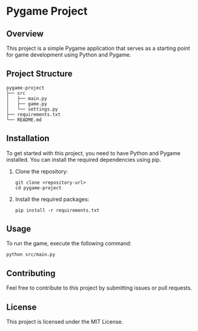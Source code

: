# Pygame Project

## Overview
This project is a simple Pygame application that serves as a starting point for game development using Python and Pygame.

## Project Structure
```
pygame-project
├── src
│   ├── main.py
│   ├── game.py
│   └── settings.py
├── requirements.txt
└── README.md
```

## Installation
To get started with this project, you need to have Python and Pygame installed. You can install the required dependencies using pip.

1. Clone the repository:
   ```
   git clone <repository-url>
   cd pygame-project
   ```

2. Install the required packages:
   ```
   pip install -r requirements.txt
   ```

## Usage
To run the game, execute the following command:
```
python src/main.py
```

## Contributing
Feel free to contribute to this project by submitting issues or pull requests.

## License
This project is licensed under the MIT License.